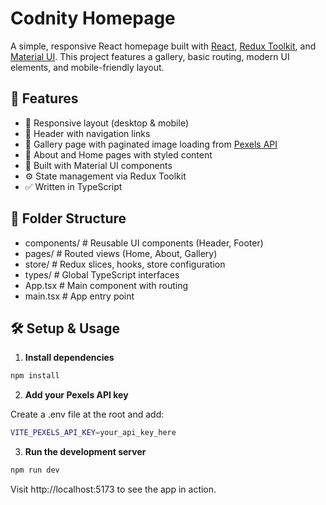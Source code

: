 # Codnity Homepage

A simple, responsive React homepage built with [React](https://reactjs.org/), [Redux Toolkit](https://redux-toolkit.js.org/), and [Material UI](https://mui.com/). This project features a gallery, basic routing, modern UI elements, and mobile-friendly layout.

## 🚀 Features

- 🧭 Responsive layout (desktop & mobile)
- 🔗 Header with navigation links
- 📸 Gallery page with paginated image loading from [Pexels API](https://www.pexels.com/api/)
- 📄 About and Home pages with styled content
- 🎨 Built with Material UI components
- ⚙️ State management via Redux Toolkit
- ✅ Written in TypeScript

## 📁 Folder Structure

- components/ # Reusable UI components (Header, Footer)
- pages/ # Routed views (Home, About, Gallery)
- store/ # Redux slices, hooks, store configuration
- types/ # Global TypeScript interfaces
- App.tsx # Main component with routing
- main.tsx # App entry point

## 🛠️ Setup & Usage

1. **Install dependencies**

```bash
npm install
```
2. **Add your Pexels API key**

Create a .env file at the root and add:

```bash
VITE_PEXELS_API_KEY=your_api_key_here
```
3. **Run the development server**

```bash
npm run dev
```
Visit http://localhost:5173 to see the app in action.
